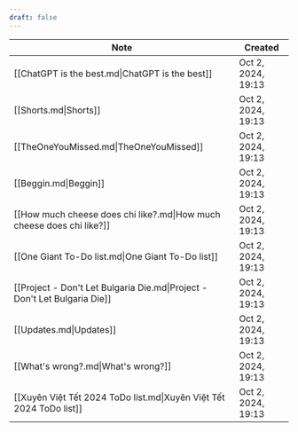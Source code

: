 ```yaml
---
draft: false
---
```

| Note                                                                      | Created            |
| ------------------------------------------------------------------------- | ------------------ |
| [[ChatGPT is the best.md\|ChatGPT is the best]]                           | Oct 2, 2024, 19:13 |
| [[Shorts.md\|Shorts]]                                                     | Oct 2, 2024, 19:13 |
| [[TheOneYouMissed.md\|TheOneYouMissed]]                                   | Oct 2, 2024, 19:13 |
| [[Beggin.md\|Beggin]]                                                     | Oct 2, 2024, 19:13 |
| [[How much cheese does chi like?.md\|How much cheese does chi like?]]     | Oct 2, 2024, 19:13 |
| [[One Giant To-Do list.md\|One Giant To-Do list]]                         | Oct 2, 2024, 19:13 |
| [[Project - Don't Let Bulgaria Die.md\|Project - Don't Let Bulgaria Die]] | Oct 2, 2024, 19:13 |
| [[Updates.md\|Updates]]                                                   | Oct 2, 2024, 19:13 |
| [[What's wrong?.md\|What's wrong?]]                                       | Oct 2, 2024, 19:13 |
| [[Xuyên Việt Tết 2024 ToDo list.md\|Xuyên Việt Tết 2024 ToDo list]]       | Oct 2, 2024, 19:13 |
